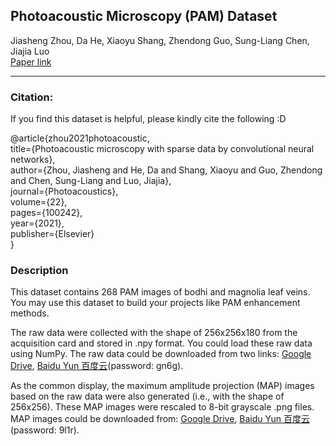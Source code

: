 ## Photoacoustic Microscopy (PAM) Dataset

Jiasheng Zhou, Da He, Xiaoyu Shang, Zhendong Guo, Sung-Liang Chen, Jiajia Luo \
[Paper link](https://www.sciencedirect.com/science/article/pii/S2213597921000045)
 - - -
### Citation:
If you find this dataset is helpful, please kindly cite the following :D

@article{zhou2021photoacoustic, \
  title={Photoacoustic microscopy with sparse data by convolutional neural networks}, \
  author={Zhou, Jiasheng and He, Da and Shang, Xiaoyu and Guo, Zhendong and Chen, Sung-Liang and Luo, Jiajia}, \
  journal={Photoacoustics}, \
  volume={22}, \
  pages={100242}, \
  year={2021}, \
  publisher={Elsevier} \
}

### Description
This dataset contains 268 PAM images of bodhi and magnolia leaf veins. You may use this dataset to build your projects like PAM enhancement methods.

The raw data were collected with the shape of 256x256x180 from the acquisition card and stored in .npy format. You could load these raw data using NumPy. The raw data could be downloaded from two links: [Google Drive](), [Baidu Yun 百度云](https://pan.baidu.com/s/1pQrkY-fKwbY9LQKwdykBNQ?pwd=gn6g)(password: gn6g).

As the common display, the maximum amplitude projection (MAP) images based on the raw data were also generated (i.e., with the shape of 256x256). These MAP images were rescaled to 8-bit grayscale .png files. MAP images could be downloaded from: [Google Drive](https://drive.google.com/file/d/1VpKwhuHAEb-iX8XPQ5PP7K_k3P4jMpcX/view?usp=share_link), [Baidu Yun 百度云](https://pan.baidu.com/s/1ZeZ7RDIyW8bVWg4NtPRw5Q?pwd=9l1r)(password: 9l1r).





